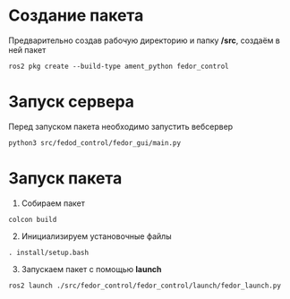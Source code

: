 # Создание пакета
Предварительно создав рабочую директорию и папку **/src**, создаём в ней пакет
```
ros2 pkg create --build-type ament_python fedor_control
```
# Запуск сервера
Перед запуском пакета необходимо запустить вебсервер
```
python3 src/fedod_control/fedor_gui/main.py
```
# Запуск пакета
1. Собираем пакет
```
colcon build
```
2. Инициализируем установочные файлы
```
. install/setup.bash
```
3. Запускаем пакет с помощью **launch**
```
ros2 launch ./src/fedor_control/fedor_control/launch/fedor_launch.py
```